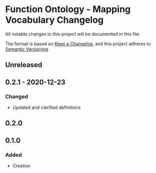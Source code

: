 # Function Ontology - Mapping Vocabulary Changelog
All notable changes to this project will be documented in this file.

The format is based on [Keep a Changelog](https://keepachangelog.com/en/1.0.0/),
and this project adheres to [Semantic Versioning](https://semver.org/spec/v2.0.0.html).

## Unreleased

## 0.2.1 - 2020-12-23

### Changed

- Updated and clarified definitions

## 0.2.0

## 0.1.0

### Added

- Creation
